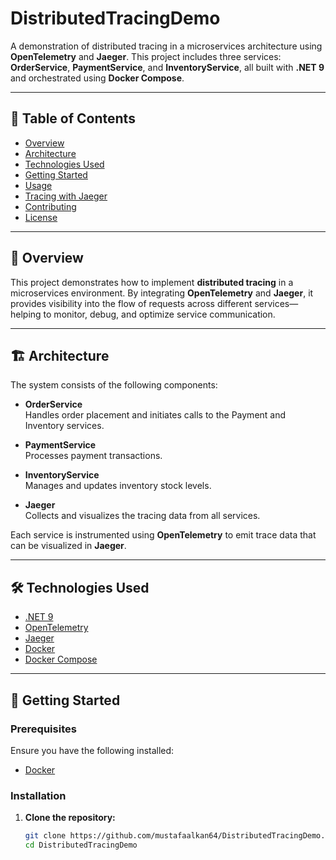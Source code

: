 # DistributedTracingDemo

A demonstration of distributed tracing in a microservices architecture using **OpenTelemetry** and **Jaeger**. This project includes three services: **OrderService**, **PaymentService**, and **InventoryService**, all built with **.NET 9** and orchestrated using **Docker Compose**.

---

## 📌 Table of Contents

- [Overview](#overview)
- [Architecture](#architecture)
- [Technologies Used](#technologies-used)
- [Getting Started](#getting-started)
- [Usage](#usage)
- [Tracing with Jaeger](#tracing-with-jaeger)
- [Contributing](#contributing)
- [License](#license)

---

## 🧩 Overview

This project demonstrates how to implement **distributed tracing** in a microservices environment. By integrating **OpenTelemetry** and **Jaeger**, it provides visibility into the flow of requests across different services—helping to monitor, debug, and optimize service communication.

---

## 🏗️ Architecture

The system consists of the following components:

- **OrderService**  
  Handles order placement and initiates calls to the Payment and Inventory services.

- **PaymentService**  
  Processes payment transactions.

- **InventoryService**  
  Manages and updates inventory stock levels.

- **Jaeger**  
  Collects and visualizes the tracing data from all services.

Each service is instrumented using **OpenTelemetry** to emit trace data that can be visualized in **Jaeger**.

---

## 🛠️ Technologies Used

- [.NET 9](https://dotnet.microsoft.com/)
- [OpenTelemetry](https://opentelemetry.io/)
- [Jaeger](https://www.jaegertracing.io/)
- [Docker](https://www.docker.com/)
- [Docker Compose](https://docs.docker.com/compose/)

---

## 🚀 Getting Started

### Prerequisites

Ensure you have the following installed:

- [Docker](https://www.docker.com/)

### Installation

1. **Clone the repository:**

   ```bash
   git clone https://github.com/mustafaalkan64/DistributedTracingDemo.git
   cd DistributedTracingDemo
